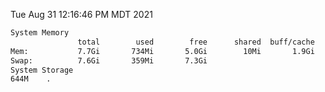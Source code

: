 Tue Aug 31 12:16:46 PM MDT 2021
```bash
System Memory
               total        used        free      shared  buff/cache   available
Mem:           7.7Gi       734Mi       5.0Gi        10Mi       1.9Gi       6.6Gi
Swap:          7.6Gi       359Mi       7.3Gi
System Storage
644M	.
```
